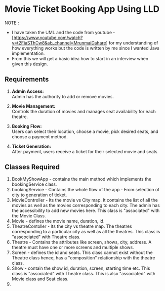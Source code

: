 # Movie Ticket Booking App Using LLD 
NOTE :
- I have taken the UML and the code from youtube - [https://www.youtube.com/watch?v=t2FiaSThCw8&ab_channel=MrunmaiDahare] for my understanding of how everything works but the code is written by me since I wanted Java implementation.
- From this we will get a basic idea how to start in an interview when given this design.

## Requirements

1. **Admin Access:**  
   Admin has the authority to add or remove movies.

2. **Movie Management:**  
   Controls the duration of movies and manages seat availability for each theatre.

3. **Booking Flow:**  
   Users can select their location, choose a movie, pick desired seats, and choose a payment method.

4. **Ticket Generation:**  
   After payment, users receive a ticket for their selected movie and seats.

## Classes Required 

1. BookMyShowApp - contains the main method which implements the bookingService class.
2. bookingService - Contains the whole flow of the app - From selection of city to generation of ticket.
3. MovieController - Its the movie vs City map. It contains the list of all the movies as well as the movies corresponding to each city. The admin has the accessibility to add new movies here. This class is "associated" with the Movie Class.
4. Movie - defines the movie name, duration, id.
5. TheatreContoller - Its the city vs theatre map. The theatres corresponding to a particular city as well as all the theatres. This class is "asscociated" with Theatre class.
6. Theatre - Contains the attributes like screen, shows, city, address. A theatre must have one or more screens and multiple shows.
7. Screen - defines the id and seats. This class cannot exist without the Theatre class hence, has a "composition" relationship with the theatre class.
8. Show - contain the show id, duration, screen, starting time etc. This class is "associated" with Theatre class. This is also "associated" with Movie class and Seat class.
9. 




